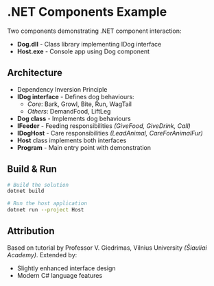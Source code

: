 # .NET Components Example
Two components demonstrating .NET component interaction:
- **Dog.dll** - Class library implementing IDog interface
- **Host.exe** - Console app using Dog component

## Architecture
- Dependency Inversion Principle
- **IDog interface** - Defines dog behaviours:
    - *Core*: Bark, Growl, Bite, Run, WagTail
    - *Others*: DemandFood, LiftLeg
- **Dog class** - Implements dog behaviours
- **IFeeder** - Feeding responsibilities *(GiveFood, GiveDrink, Call)*
- **IDogHost** - Care responsibilities *(LeadAnimal, CareForAnimalFur)*
- **Host** class implements both interfaces
- **Program** - Main entry point with demonstration

## Build & Run
```bash
# Build the solution
dotnet build

# Run the host application
dotnet run --project Host
```
## Attribution
Based on tutorial by Professor V. Giedrimas, Vilnius University *(Šiauliai Academy)*. Extended by:
- Slightly enhanced interface design
- Modern C# language features